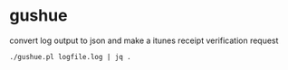 # gushue
convert log output to json and make a itunes receipt verification request

```
./gushue.pl logfile.log | jq .
```
